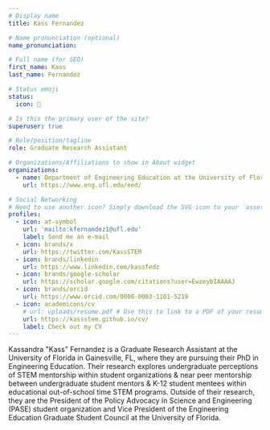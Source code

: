 ```yaml
---
# Display name
title: Kass Fernandez

# Name pronunciation (optional)
name_pronunciation: 

# Full name (for SEO)
first_name: Kass
last_name: Fernandez

# Status emoji
status:
  icon: 🐊

# Is this the primary user of the site?
superuser: true

# Role/position/tagline
role: Graduate Research Assistant

# Organizations/Affiliations to show in About widget
organizations:
  - name: Department of Engineering Education at the University of Florida
    url: https://www.eng.ufl.edu/eed/

# Social Networking
# Need to use another icon? Simply download the SVG icon to your `assets/media/icons/` folder.
profiles:
  - icon: at-symbol
    url: 'mailto:kfernandez1@ufl.edu'
    label: Send me an e-mail
  - icon: brands/x
    url: https://twitter.com/KassSTEM
  - icon: brands/linkedin
    url: https://www.linkedin.com/kassfedz
  - icon: brands/google-scholar
    url: https://scholar.google.com/citations?user=EwzeybIAAAAJ
  - icon: brands/orcid
    url: https://www.orcid.com/0000-0003-1101-5219
  - icon: academicons/cv
    # url: uploads/resume.pdf # Use this to link to a PDF of your resume/CV (upload it to `static/uploads/resume.pdf`)
    url: https://kassstem.github.io/cv/
    label: Check out my CV
---
```


Kassandra "Kass" Fernandez is a Graduate Research Assistant at the University of Florida in Gainesville, FL, where they are pursuing their PhD in Engineering Education. Their research explores undergraduate perceptions of STEM mentorship within student organizations & near peer mentorship between undergraduate student mentors & K-12 student mentees within educational out-of-school time STEM programs. Outside of their research, they are the President of the Policy Advocacy in Science and Engineering (PASE) student organization and Vice President of the Engineering Education Graduate Student Council at the University of Florida.
